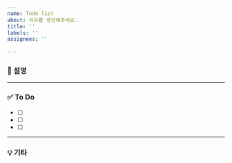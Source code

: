 ```yaml
---
name: Todo list
about: 이슈를 생성해주세요.
title: ''
labels: ''
assignees: ''

---
```


### 📌 설명

---

### ✅ To Do

- [ ] 

- [ ] 

- [ ] 

---

### 💡 기타
